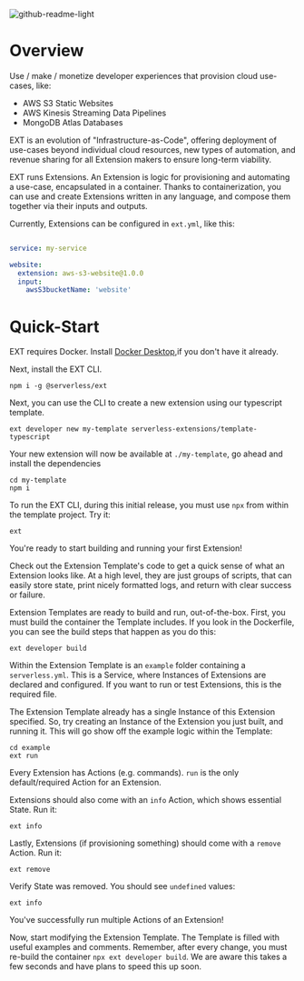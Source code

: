 ![github-readme-light](https://github.com/serverless/EXT/assets/2752551/778b80a7-7d71-4122-8c73-cd184ff4a721)

# Overview
Use / make / monetize developer experiences that provision cloud use-cases, like:

- AWS S3 Static Websites
- AWS Kinesis Streaming Data Pipelines
- MongoDB Atlas Databases

EXT is an evolution of "Infrastructure-as-Code", offering deployment of use-cases beyond individual cloud resources, new types of automation, and revenue sharing for all Extension makers to ensure long-term viability.

EXT runs Extensions. An Extension is logic for provisioning and automating a use-case, encapsulated in a container. Thanks to containerization, you can use and create Extensions written in any language, and compose them together via their inputs and outputs.

Currently, Extensions can be configured in `ext.yml`, like this:

```yaml

service: my-service

website:
  extension: aws-s3-website@1.0.0
  input:
    awsS3bucketName: 'website'
```
  

# Quick-Start

EXT requires Docker. Install [Docker Desktop](https://www.docker.com/products/docker-desktop/),if you don't have it already.

Next, install the EXT CLI.

```
npm i -g @serverless/ext
```

Next, you can use the CLI to create a new extension using our typescript template.

```
ext developer new my-template serverless-extensions/template-typescript
```

Your new extension will now be available at `./my-template`, go ahead and install the dependencies

```
cd my-template
npm i
```

To run the EXT CLI, during this initial release, you must use `npx` from within the template project. Try it:

```
ext
```

You're ready to start building and running your first Extension!

Check out the Extension Template's code to get a quick sense of what an Extension looks like. At a high level, they are just groups of scripts, that can easily store state, print nicely formatted logs, and return with clear success or failure.

Extension Templates are ready to build and run, out-of-the-box. First, you must build the container the Template includes. If you look in the Dockerfile, you can see the build steps that happen as you do this:

```
ext developer build
```

Within the Extension Template is an `example` folder containing a `serverless.yml`. This is a Service, where Instances of Extensions are declared and configured. If you want to run or test Extensions, this is the required file.

The Extension Template already has a single Instance of this Extension specified. So, try creating an Instance of the Extension you just built, and running it. This will go show off the example logic within the Template:

```
cd example
ext run
```

Every Extension has Actions (e.g. commands). `run` is the only default/required Action for an Extension.

Extensions should also come with an `info` Action, which shows essential State. Run it:

```
ext info
```

Lastly, Extensions (if provisioning something) should come with a `remove` Action. Run it:

```
ext remove
```

Verify State was removed. You should see `undefined` values:

```
ext info
```

You've successfully run multiple Actions of an Extension!

Now, start modifying the Extension Template. The Template is filled with useful examples and comments. Remember, after every change, you must re-build the container `npx ext developer build`. We are aware this takes a few seconds and have plans to speed this up soon.
